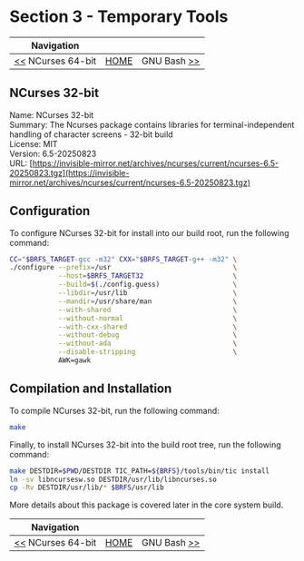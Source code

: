 # Section 3 - Temporary Tools

| Navigation |||
| --- | --- | ---: |
| [<<](./NCurses64bit.md) NCurses 64-bit | [HOME](../README.md) | GNU Bash [>>](./GNUBash.md) |

## NCurses 32-bit

Name: NCurses 32-bit<br />
Summary: The Ncurses package contains libraries for terminal-independent handling of character screens - 32-bit build<br />
License: MIT<br />
Version: 6.5-20250823<br />
URL: [https://invisible-mirror.net/archives/ncurses/current/ncurses-6.5-20250823.tgz](https://invisible-mirror.net/archives/ncurses/current/ncurses-6.5-20250823.tgz)<br />

## Configuration

To configure NCurses 32-bit for install into our build root, run the following command:

```bash
CC="$BRFS_TARGET-gcc -m32" CXX="$BRFS_TARGET-g++ -m32" \
./configure --prefix=/usr                              \
            --host=$BRFS_TARGET32                      \
            --build=$(./config.guess)                  \
            --libdir=/usr/lib                          \
            --mandir=/usr/share/man                    \
            --with-shared                              \
            --without-normal                           \
            --with-cxx-shared                          \
            --without-debug                            \
            --without-ada                              \
            --disable-stripping                        \
            AWK=gawk
```

## Compilation and Installation

To compile NCurses 32-bit, run the following command:

```bash
make
```

Finally, to install NCurses 32-bit into the build root tree, run the following command:

```bash
make DESTDIR=$PWD/DESTDIR TIC_PATH=${BRFS}/tools/bin/tic install
ln -sv libncursesw.so DESTDIR/usr/lib/libncurses.so
cp -Rv DESTDIR/usr/lib/* $BRFS/usr/lib
```

More details about this package is covered later in the core system build.

| Navigation |||
| --- | --- | ---: |
| [<<](./NCurses64bit.md) NCurses 64-bit | [HOME](../README.md) | GNU Bash [>>](./GNUBash.md) |
